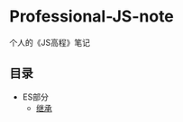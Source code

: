 # Professional-JS-note
个人的《JS高程》笔记
## 目录
+ ES部分
  + [继承](https://github.com/Jerry1562/Professional-JS-note/blob/master/note/inherit.md)
